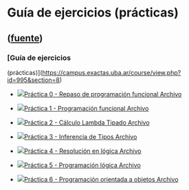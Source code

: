 # Guía de ejercicios (prácticas)
([fuente](https://campus.exactas.uba.ar/course/view.php?id=995&section=8))
---
### [Guía de ejercicios
(prácticas)](https://campus.exactas.uba.ar/course/view.php?id=995&section=8)

  - [![ ](https://campus.exactas.uba.ar/theme/image.php/aardvark/core/1524752928/f/pdf-24)Práctica 0 - Repaso de programación funcional Archivo](https://campus.exactas.uba.ar/mod/resource/view.php?id=53422)

  - [![ ](https://campus.exactas.uba.ar/theme/image.php/aardvark/core/1524752928/f/pdf-24)Práctica 1 - Programación funcional Archivo](https://campus.exactas.uba.ar/mod/resource/view.php?id=53423)

  - [![ ](https://campus.exactas.uba.ar/theme/image.php/aardvark/core/1524752928/f/pdf-24)Práctica 2 - Cálculo Lambda Tipado Archivo](https://campus.exactas.uba.ar/mod/resource/view.php?id=53424)

  - [![ ](https://campus.exactas.uba.ar/theme/image.php/aardvark/core/1524752928/f/pdf-24)Práctica 3 - Inferencia de Tipos Archivo](https://campus.exactas.uba.ar/mod/resource/view.php?id=53425)

  - [![ ](https://campus.exactas.uba.ar/theme/image.php/aardvark/core/1524752928/f/pdf-24)Práctica 4 - Resolución en lógica Archivo](https://campus.exactas.uba.ar/mod/resource/view.php?id=62166)

  - [![ ](https://campus.exactas.uba.ar/theme/image.php/aardvark/core/1524752928/f/pdf-24)Práctica 5 - Programación lógica Archivo](https://campus.exactas.uba.ar/mod/resource/view.php?id=53427)

  - [![ ](https://campus.exactas.uba.ar/theme/image.php/aardvark/core/1524752928/f/pdf-24)Práctica 6 - Programación orientada a objetos Archivo](https://campus.exactas.uba.ar/mod/resource/view.php?id=53428)

